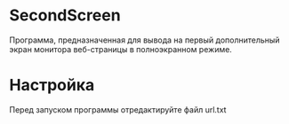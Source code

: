 # SecondScreen
Программа, предназначенная для вывода на первый дополнительный экран монитора веб-страницы в полноэкранном режиме.

# Настройка
Перед запуском программы отредактируйте файл url.txt
